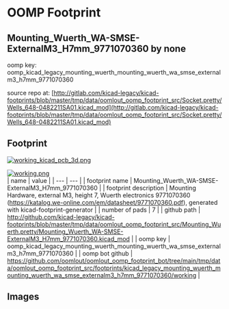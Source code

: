 # OOMP Footprint  
## Mounting_Wuerth_WA-SMSE-ExternalM3_H7mm_9771070360  by none  
  
oomp key: oomp_kicad_legacy_mounting_wuerth_mounting_wuerth_wa_smse_externalm3_h7mm_9771070360  
  
source repo at: [http://gitlab.com/kicad-legacy/kicad-footprints/blob/master/tmp/data/oomlout_oomp_footprint_src/Socket.pretty/Wells_648-0482211SA01.kicad_mod](http://gitlab.com/kicad-legacy/kicad-footprints/blob/master/tmp/data/oomlout_oomp_footprint_src/Socket.pretty/Wells_648-0482211SA01.kicad_mod)  
## Footprint  
  
[![working_kicad_pcb_3d.png](working_kicad_pcb_3d_600.png)](working_kicad_pcb_3d.png)  
  
[![working.png](working_600.png)](working.png)  
| name | value | 
| --- | --- | 
| footprint name | Mounting_Wuerth_WA-SMSE-ExternalM3_H7mm_9771070360 | 
| footprint description | Mounting Hardware, external M3, height 7, Wuerth electronics 9771070360 (https://katalog.we-online.com/em/datasheet/9771070360.pdf), generated with kicad-footprint-generator | 
| number of pads | 7 | 
| github path | http://github.com/kicad-legacy/kicad-footprints/blob/master/tmp/data/oomlout_oomp_footprint_src/Mounting_Wuerth.pretty/Mounting_Wuerth_WA-SMSE-ExternalM3_H7mm_9771070360.kicad_mod | 
| oomp key | oomp_kicad_legacy_mounting_wuerth_mounting_wuerth_wa_smse_externalm3_h7mm_9771070360 | 
| oomp bot github | https://github.com/oomlout/oomlout_oomp_footprint_bot/tree/main/tmp/data/oomlout_oomp_footprint_src/footprints/kicad_legacy_mounting_wuerth_mounting_wuerth_wa_smse_externalm3_h7mm_9771070360/working | 
## Images  

